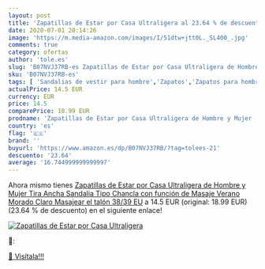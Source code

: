 ```yaml
---
layout: post
title: 'Zapatillas de Estar por Casa Ultraligera al 23.64 % de descuento'
date: 2020-07-01 20:14:26
image: 'https://m.media-amazon.com/images/I/51dtw+jtt0L._SL400_.jpg'
comments: true
category: ofertas
author: 'tole.es'
slug: 'B07NVJ37RB-es Zapatillas de Estar por Casa Ultraligera de Hombre y Mujer...'
sku: 'B07NVJ37RB-es'
tags: [ 'Sandalias de vestir para hombre','Zapatos','Zapatos para hombre','Zapatos y complementos','sandalia', ]
actualPrice: 14.5 EUR
currency: EUR
price: 14.5
comparePrice: 18.99 EUR
prodname: 'Zapatillas de Estar por Casa Ultraligera de Hombre y Mujer  Tira Ancha  Sandalia Tipo Chancla con función de Masaje Verano  Morado Claro  Masajear el talón   38/39 EU'
country: 'es'
flag: '🇪🇸'
brand: ''
buyurl: 'https://www.amazon.es/dp/B07NVJ37RB/?tag=tolees-21'
descuento: '23.64'
average: '16.744999999999997'
---
```


Ahora mismo tienes [Zapatillas de Estar por Casa Ultraligera de Hombre y Mujer  Tira Ancha  Sandalia Tipo Chancla con función de Masaje Verano  Morado Claro  Masajear el talón   38/39 EU](https://www.amazon.es/dp/B07NVJ37RB/?tag=tolees-21) a 14.5 EUR (original: 18.99 EUR) (23.64 %  de descuento) en el siguiente enlace!

[![Zapatillas de Estar por Casa Ultraligera](https://m.media-amazon.com/images/I/51dtw+jtt0L._SL400_.jpg)](https://www.amazon.es/dp/B07NVJ37RB/?tag=tolees-21)

🔎:


[🛒 Visítala!!!](https://www.amazon.es/dp/B07NVJ37RB/?tag=tolees-21)
